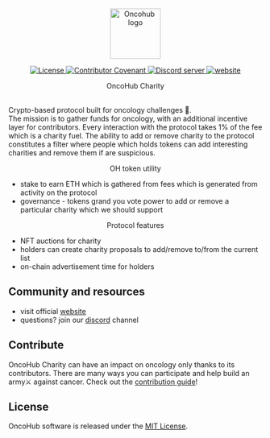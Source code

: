 <br/>
<p align="center">
  <a href="https://oncohub.xyz" target="_blank">
    <img src="https://user-images.githubusercontent.com/34304253/214382281-90494e68-d148-4dbb-b008-e4c02cc7bfff.png" width="100" alt="Oncohub logo">
</p>
<p align="center">
  <a href="https://github.com/oncohub-lab/oncohub-lab/blob/master/LICENSE">
    <img alt="License" src="https://img.shields.io/github/license/oncohub-lab/oncohub-lab">
  </a>

  <a href="CODE_OF_CONDUCT.md">
    <img alt="Contributor Covenant" src="https://img.shields.io/badge/Contributor%20Covenant-2.1-4baaaa.svg">
  </a>

  <a href="https://discord.gg/cxmFYnzyjS">
    <img alt="Discord server" src="https://img.shields.io/discord/217649733915770880?label=Discord&logo=discord&style=flat-square">
  </a>
  
  <a href="https://oncohub.xyz">
    <img alt="website" src="https://img.shields.io/badge/oncohub-webside-blue">
  </a>
</p>

<p align="center">
OncoHub Charity
</p>
<br/>
Crypto-based protocol built for oncology challenges 🧬.
<br/>
The mission is to gather funds for oncology, with an additional incentive layer for contributors. 
Every interaction with the protocol takes 1% of the fee which is a charity fuel.
The ability to add or remove charity to the protocol constitutes a filter where people which holds tokens can add interesting charities and remove them if are suspicious.

<p align="center">
OH token utility
</p>

- stake to earn ETH which is gathered from fees which is generated from activity on the protocol
- governance - tokens grand you vote power to add or remove a particular charity which we should support

<p align="center">
Protocol features
</p>

- NFT auctions for charity
- holders can create charity proposals to add/remove to/from the current list
- on-chain advertisement time for holders

## Community and resources

- visit official <a href="https://oncohub.xyz" target="_blank">website</a>
- questions? join our <a href="https://discord.gg/cxmFYnzyjS" target="_blank">discord</a> channel

## Contribute

OncoHub Charity can have an impact on oncology only thanks to its contributors. There are many ways you can participate and help build an army⚔ against cancer. Check out the [contribution guide](CONTRIBUTING.md)!

## License

OncoHub software is released under the [MIT License](LICENSE).

